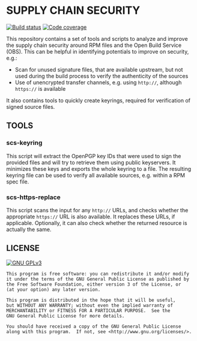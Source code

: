 # SUPPLY CHAIN SECURITY

[![Build status](https://travis-ci.org/kbabioch/supplychain.svg?branch=master)](https://travis-ci.org/kbabioch/supplychain)
[![Code coverage](https://codecov.io/gh/kbabioch/supplychain/branch/master/graph/badge.svg)](https://codecov.io/gh/kbabioch/supplychain)

This repository contains a set of tools and scripts to analyze and improve the
supply chain security around RPM files and the Open Build Service (OBS). This
can be helpful in identifying potentials to improve on security, e.g.:

- Scan for unused signature files, that are available upstream, but not used
  during the build process to verify the authenticity of the sources
- Use of unencrypted transfer channels, e.g. using `http://`,
  although `https://` is available

It also contains tools to quickly create keyrings, required for verification of
signed source files.

## TOOLS

### scs-keyring

This script will extract the OpenPGP key IDs that were used to sign the
provided files and will try to retrieve them using public keyservers.
It minimizes these keys and exports the whole keyring to a file. The
resulting keyring file can be used to verify all available sources, e.g.
within a RPM spec file.

### scs-https-replace

This script scans the input for any `http://` URLs, and checks whether the
appropriate `https://` URL is also available. It replaces these URLs, if
applicable. Optionally, it can also check whether the returned resource is
actually the same.

## LICENSE

[![GNU GPLv3](http://www.gnu.org/graphics/gplv3-127x51.png "GNU GPLv3")](http://www.gnu.org/licenses/gpl.html)

    This program is free software: you can redistribute it and/or modify
    it under the terms of the GNU General Public License as published by
    the Free Software Foundation, either version 3 of the License, or
    (at your option) any later version.

    This program is distributed in the hope that it will be useful,
    but WITHOUT ANY WARRANTY; without even the implied warranty of
    MERCHANTABILITY or FITNESS FOR A PARTICULAR PURPOSE.  See the
    GNU General Public License for more details.

    You should have received a copy of the GNU General Public License
    along with this program.  If not, see <http://www.gnu.org/licenses/>.


